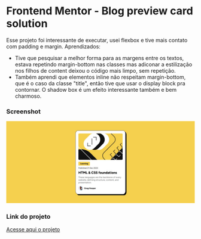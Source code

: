 # Frontend Mentor - Blog preview card solution

Esse projeto foi interessante de executar, usei flexbox e tive mais contato com padding e margin.
Aprendizados: 
  - Tive que pesquisar a melhor forma para as margens entre os textos, estava repetindo margin-bottom nas  classes mas adiconar a estilização nos filhos de content deixou o código mais limpo, sem repetição.
  - Também aprendi que elementos inline não respeitam margin-bottom, que é o caso da classe "title", então tive que usar o display block pra contornar.
O shadow box é um efeito interessante também e bem charmoso.

### Screenshot

![](/assets/images/screenshot.jpg)

### Link do projeto
[Acesse aqui o projeto](https://blog-preview-card-eta-pink.vercel.app/)

